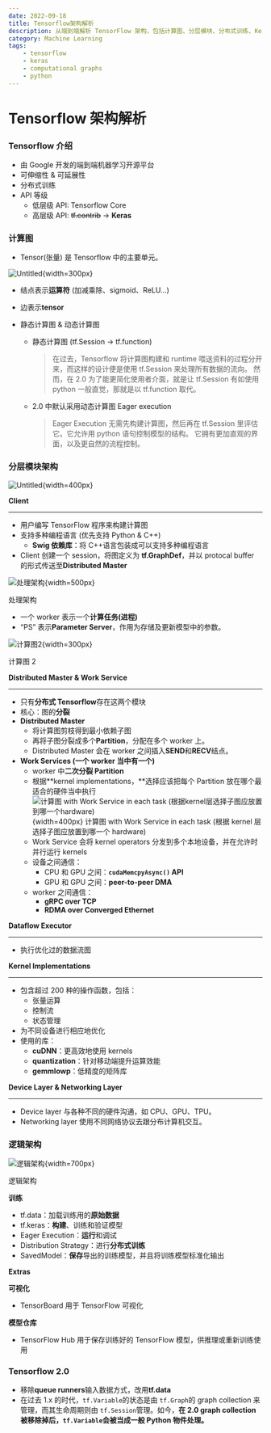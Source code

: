 ```yaml
---
date: 2022-09-18
title: Tensorflow架构解析
description: 从端到端解析 TensorFlow 架构，包括计算图、分层模块、分布式训练、Kernel 优化及 TensorFlow 2.0 的新特性。
category: Machine Learning
tags:
    - tensorflow
    - keras
    - computational graphs
    - python
---
```


# Tensorflow 架构解析

### Tensorflow 介绍

- 由 Google 开发的端到端机器学习开源平台
- 可伸缩性 & 可延展性
- 分布式训练
- API 等级
    - 低层级 API: Tensorflow Core
    - 高层级 API: ~~tf.contrib~~ → **Keras**

### 计算图

- Tensor(张量) 是 Tensorflow 中的主要单元。

![Untitled](images/Untitled.png){width=300px}

- 结点表示**运算符** (加减乘除、sigmoid、ReLU…)
- 边表示**tensor**

- 静态计算图 & 动态计算图
    - 静态计算图 (tf.Session → tf.function)
        > 在过去，Tensorflow 将计算图构建和 runtime 喂送资料的过程分开来，而这样的设计便是使用 tf.Session 来处理所有数据的流向。
        > 然而，在 2.0 为了能更简化使用者介面，就是让 tf.Session 有如使用 python 一般直觉，那就是以 tf.function 取代。
    - 2.0 中默认采用动态计算图 Eager execution
        > Eager Execution 无需先构建计算图，然后再在 tf.Session 里评估它。它允许用 python 语句控制模型的结构。
        > 它拥有更加直观的界面，以及更自然的流程控制。

### 分层模块架构

![Untitled](images/Untitled%201.png){width=400px}

**Client**

---

- 用户编写 TensorFlow 程序来构建计算图
- 支持多种编程语言 (优先支持 Python & C++)
    - **Swig 依赖库**：将 C++语言包装成可以支持多种编程语言
- Client 创建一个 session，将图定义为 **tf.GraphDef**，并以 protocal buffer 的形式传送至**Distributed Master**

![处理架构](images/Untitled%202.png){width=500px}

处理架构

- 一个 worker 表示一个**计算任务(进程)**
- “PS” 表示**Parameter Server**，作用为存储及更新模型中的参数。

![计算图2](images/Untitled%203.png){width=300px}

计算图 2

**Distributed Master & Work Service**

---

- 只有**分布式 Tensorflow**存在这两个模块
- 核心：图的**分裂**
- **Distributed Master**
    - 将计算图剪枝得到最小依赖子图
    - 再将子图分裂成多个**Partition**，分配在多个 worker 上。
    - Distributed Master 会在 worker 之间插入**SEND**和**RECV**结点。
- **Work Services (一个 worker 当中有一个)**
    - worker 中**二次分裂 Partition**
    - 根据**kernel implementations，**选择应该把每个 Partition 放在哪个最适合的硬件当中执行
      ![计算图 with Work Service in each task (根据kernel层选择子图应放置到哪一个hardware)](images/Untitled%204.png){width=400px}
      计算图 with Work Service in each task (根据 kernel 层选择子图应放置到哪一个 hardware)
    - Work Service 会将 kernel operators 分发到多个本地设备，并在允许时并行运行 kernels
    - 设备之间通信：
        - CPU 和 GPU 之间：**`cudaMemcpyAsync()` API**
        - GPU 和 GPU 之间：**peer-to-peer DMA**
    - worker 之间通信：
        - **gRPC over TCP**
        - **RDMA over Converged Ethernet**

**Dataflow Executor**

---

- 执行优化过的数据流图

**Kernel Implementations**

---

- 包含超过 200 种的操作函数，包括：
    - 张量运算
    - 控制流
    - 状态管理
- 为不同设备进行相应地优化
- 使用的库：
    - **cuDNN**：更高效地使用 kernels
    - **quantization**：针对移动端提升运算效能
    - **gemmlowp**：低精度的矩阵库

**Device Layer & Networking Layer**

---

- Device layer 与各种不同的硬件沟通，如 CPU、GPU、TPU。
- Networking layer 使用不同网络协议去跟分布计算机交互。

### 逻辑架构

![逻辑架构](images/Untitled%205.png){width=700px}

逻辑架构

**训练**

- tf.data：加载训练用的**原始数据**
- tf.keras：**构建**、训练和验证模型
- Eager Execution：**运行**和调试
- Distribution Strategy：进行**分布式训练**
- SavedModel：**保存**导出的训练模型，并且将训练模型标准化输出

**Extras**

**可视化**

- TensorBoard 用于 TensorFlow 可视化

**模型仓库**

- TensorFlow Hub 用于保存训练好的 TensorFlow 模型，供推理或重新训练使用

### Tensorflow 2.0

- 移除**queue runners**输入数据方式，改用**tf.data**
- 在过去 1.x 的时代，`tf.Variable`的状态是由 `tf.Graph`的 graph collection 来管理，而其生命周期则由 `tf.Session`管理。如今，**在 2.0 graph collection 被移除掉后，`tf.Variable`会被当成一般 Python 物件处理。**
